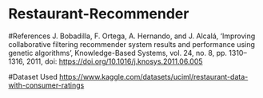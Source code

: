 # Restaurant-Recommender

#References
J. Bobadilla, F. Ortega, A. Hernando, and J. Alcalá, ‘Improving collaborative filtering recommender system results and performance using genetic algorithms’, 
Knowledge-Based Systems, vol. 24, no. 8, pp. 1310–1316, 2011, doi: https://doi.org/10.1016/j.knosys.2011.06.005

#Dataset Used
https://www.kaggle.com/datasets/uciml/restaurant-data-with-consumer-ratings
